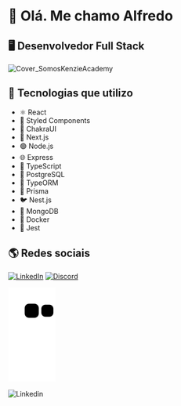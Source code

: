 # 👋 Olá. Me chamo Alfredo

<h2>🖥️ Desenvolvedor Full Stack</h2>

![Cover_SomosKenzieAcademy](https://user-images.githubusercontent.com/101817225/170341920-a3c10728-467b-4357-9428-0009b46e1af3.png)

<h2>🚀 Tecnologias que utilizo</h2>

<ul> 
    <li>⚛️ React</li>
    <li>🎨 Styled Components</li>
    <li>💠 ChakraUI</li>
    <li>🔲 Next.js</li>
    <li>🟢 Node.js</li>
    <li>🌐 Express</li>
    <li>🔵 TypeScript</li>
    <li>🐘 PostgreSQL</li>
    <li>🔶 TypeORM</li>
    <li>🔷 Prisma</li>
    <li>🐦 Nest.js</li>
    <li>🍃 MongoDB</li>
    <li>🐳 Docker</li>
    <li>🧪 Jest</li>
</ul>

<h2>🌎 Redes sociais</h2>

[![LinkedIn](https://img.shields.io/badge/LinkedIn-0077B5?style=for-the-badge&logo=linkedin&logoColor=white)](https://www.linkedin.com/in/alfredopfneto/)
[![Discord](https://img.shields.io/badge/Discord-7289DA?style=for-the-badge&logo=discord&logoColor=white)](https://discord.com/users/_kurosaki#0498)


![Snake animation](https://github.com/rafaballerini/rafaballerini/blob/output/github-contribution-grid-snake.svg)

![Linkedin](https://user-images.githubusercontent.com/101817225/170341903-e0ef57e3-ad3b-4424-9156-12166981fd8e.png)
